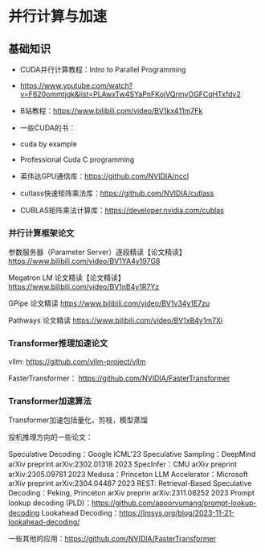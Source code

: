 # 并行计算与加速
## 基础知识

* CUDA并行计算教程：Intro to Parallel Programming
* https://www.youtube.com/watch?v=F620ommtjqk&list=PLAwxTw4SYaPnFKojVQrmyOGFCqHTxfdv2

* B站教程：https://www.bilibili.com/video/BV1kx411m7Fk

* 一些CUDA的书：
* cuda by example
* Professional Cuda C programming

* 英伟达GPU通信库：https://github.com/NVIDIA/nccl

* cutlass快速矩阵乘法库：https://github.com/NVIDIA/cutlass

* CUBLAS矩阵乘法计算库：https://developer.nvidia.com/cublas


### 并行计算框架论文

参数服务器（Parameter Server）逐段精读【论文精读】
https://www.bilibili.com/video/BV1YA4y197G8


Megatron LM 论文精读【论文精读】
https://www.bilibili.com/video/BV1nB4y1R7Yz

GPipe 论文精读
https://www.bilibili.com/video/BV1v34y1E7zu

Pathways 论文精读
https://www.bilibili.com/video/BV1xB4y1m7Xi

### Transformer推理加速论文

vllm:
https://github.com/vllm-project/vllm

FasterTransformer：
https://github.com/NVIDIA/FasterTransformer

### Transformer加速算法

Transformer加速包括量化，剪枝，模型蒸馏

投机推理方向的一些论文：

Speculative Decoding：Google ICML'23
Speculative Sampling：DeepMind arXiv preprint arXiv:2302.01318 2023
SpecInfer：CMU arXiv preprint arXiv:2305.09781 2023
Medusa：Princeton
LLM Accelerator：Microsoft arXiv preprint arXiv:2304.04487 2023
REST: Retrieval-Based Speculative Decoding：Peking, Princeton arXiv preprin arXiv:2311.08252 2023
Prompt lookup decoding (PLD)：https://github.com/apoorvumang/prompt-lookup-decoding
Lookahead Decoding：https://lmsys.org/blog/2023-11-21-lookahead-decoding/

一些其他的应用：https://github.com/NVIDIA/FasterTransformer









